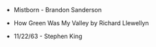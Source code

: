 - Mistborn - Brandon Sanderson

- How Green Was My Valley by Richard Llewellyn 

- 11/22/63 - Stephen King

